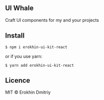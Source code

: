 ## UI Whale

Craft UI components for my and your projects

## Install

```
$ npm i erokhin-ui-kit-react
```

or if you use yarn:

```
$ yarn add erokhin-ui-kit-react
```

## Licence

MIT © Erokhin Dmitriy
